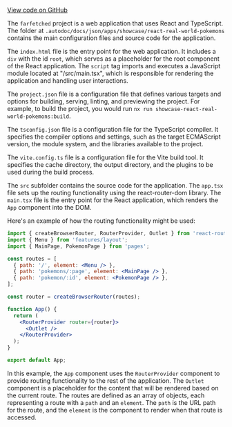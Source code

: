 [View code on GitHub](https://github.com/igorkamyshev/farfetched/.autodoc/docs/json/apps/showcase/react-real-world-pokemons)

The `farfetched` project is a web application that uses React and TypeScript. The folder at `.autodoc/docs/json/apps/showcase/react-real-world-pokemons` contains the main configuration files and source code for the application.

The `index.html` file is the entry point for the web application. It includes a `div` with the id `root`, which serves as a placeholder for the root component of the React application. The `script` tag imports and executes a JavaScript module located at "/src/main.tsx", which is responsible for rendering the application and handling user interactions.

The `project.json` file is a configuration file that defines various targets and options for building, serving, linting, and previewing the project. For example, to build the project, you would run `nx run showcase-react-real-world-pokemons:build`.

The `tsconfig.json` file is a configuration file for the TypeScript compiler. It specifies the compiler options and settings, such as the target ECMAScript version, the module system, and the libraries available to the project.

The `vite.config.ts` file is a configuration file for the Vite build tool. It specifies the cache directory, the output directory, and the plugins to be used during the build process.

The `src` subfolder contains the source code for the application. The `app.tsx` file sets up the routing functionality using the react-router-dom library. The `main.tsx` file is the entry point for the React application, which renders the `App` component into the DOM.

Here's an example of how the routing functionality might be used:

```jsx
import { createBrowserRouter, RouterProvider, Outlet } from 'react-router-dom';
import { Menu } from 'features/layout';
import { MainPage, PokemonPage } from 'pages';

const routes = [
  { path: '/', element: <Menu /> },
  { path: 'pokemons/:page', element: <MainPage /> },
  { path: 'pokemon/:id', element: <PokemonPage /> },
];

const router = createBrowserRouter(routes);

function App() {
  return (
    <RouterProvider router={router}>
      <Outlet />
    </RouterProvider>
  );
}

export default App;
```

In this example, the `App` component uses the `RouterProvider` component to provide routing functionality to the rest of the application. The `Outlet` component is a placeholder for the content that will be rendered based on the current route. The routes are defined as an array of objects, each representing a route with a `path` and an `element`. The `path` is the URL path for the route, and the `element` is the component to render when that route is accessed.
